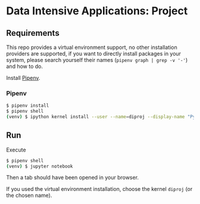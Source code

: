 # Data Intensive Applications: Project

## Requirements

This repo provides a virtual environment support, no other installation
providers are supported, if you want to directly install packages in your
system, please search yourself their names (`pipenv graph | grep -v '-'`) and
how to do.

Install [Pipenv](https://github.com/pypa/pipenv).

### Pipenv

```bash
$ pipenv install
$ pipenv shell
(venv) $ ipython kernel install --user --name=diproj --display-name "Py3 DIA - Project"
```

## Run

Execute

```bash
$ pipenv shell
(venv) $ jupyter notebook
```

Then a tab should have been opened in your browser.

If you used the virtual environment installation, choose the kernel `diproj` (or
the chosen name).
